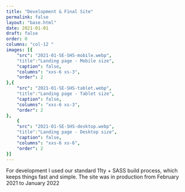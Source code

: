 ```yaml
---
title: "Development & Final Site"
permalink: false
layout: "base.html"
date: 2021-01-01
draft: false
order: 0
columns: "col-12 "
images: [{
	"src": "2021-01-SE-SHS-mobile.webp",
    "title":"Landing page - Mobile size",
    "caption": false,
    "columns": "xxs-6 xs-3",
    "order": 2
},{
	"src": "2021-01-SE-SHS-tablet.webp",
    "title":"Landing page - Tablet size",
    "caption": false,
    "columns": "xxs-6 xs-3",
    "order": 2
},
	{
	"src": "2021-01-SE-SHS-desktop.webp",
    "title":"Landing page - Desktop size",
    "caption": false,
    "columns": "xxs-6 xs-6",
    "order": 2
}]
---
```

For development I used our standard 11ty + SASS build process, which keeps things fast and simple. The site was in production from February 2021 to January 2022